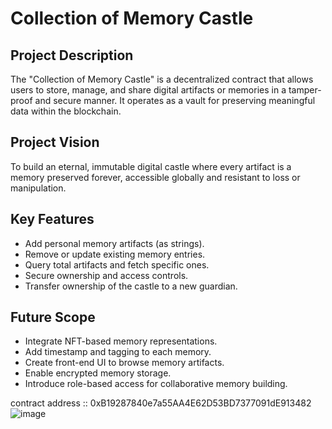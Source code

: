 # Collection of Memory Castle

## Project Description
The "Collection of Memory Castle" is a decentralized contract that allows users to store, manage, and share digital artifacts or memories in a tamper-proof and secure manner. It operates as a vault for preserving meaningful data within the blockchain.

## Project Vision
To build an eternal, immutable digital castle where every artifact is a memory preserved forever, accessible globally and resistant to loss or manipulation.

## Key Features
- Add personal memory artifacts (as strings).
- Remove or update existing memory entries.
- Query total artifacts and fetch specific ones.
- Secure ownership and access controls.
- Transfer ownership of the castle to a new guardian.

## Future Scope
- Integrate NFT-based memory representations.
- Add timestamp and tagging to each memory.
- Create front-end UI to browse memory artifacts.
- Enable encrypted memory storage.
- Introduce role-based access for collaborative memory building.




contract address ::   0xB19287840e7a55AA4E62D53BD7377091dE913482
![image](https://github.com/user-attachments/assets/5a3d850b-8430-482c-8827-8d14ebc44ef8)
